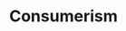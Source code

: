 ---
title: Consumerism
longTitle: 'Consumerism'
tags:
- gccommon
french:
- "[[Consommation]]"
usedFor:
- "[[Consumption]]"
---